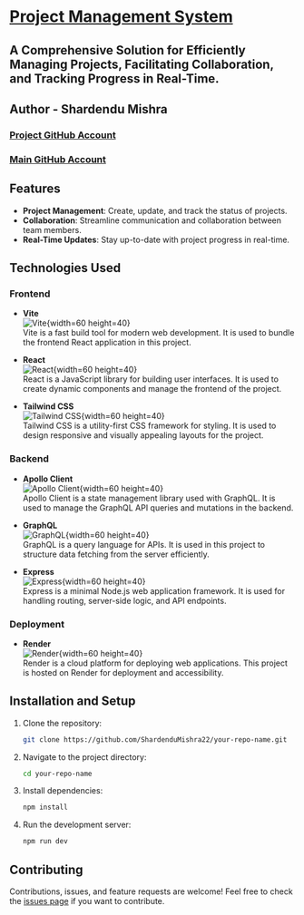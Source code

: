 # [Project Management System](https://project-management-shardendumishra.onrender.com)
## A Comprehensive Solution for Efficiently Managing Projects, Facilitating Collaboration, and Tracking Progress in Real-Time.

## Author - Shardendu Mishra

###    [Project GitHub Account](https://github.com/MishraShardendu22)
###    [Main GitHub Account](https://github.com/ShardenduMishra22)

## Features

- **Project Management**: Create, update, and track the status of projects.
- **Collaboration**: Streamline communication and collaboration between team members.
- **Real-Time Updates**: Stay up-to-date with project progress in real-time.

## Technologies Used

### Frontend

- **Vite**  
  ![Vite](https://icon.icepanel.io/Technology/svg/Vite.js.svg){width=60 height=40}  
  Vite is a fast build tool for modern web development. It is used to bundle the frontend React application in this project.

- **React**  
  ![React](https://media.licdn.com/dms/image/v2/C4E12AQFdVr18zUa17Q/article-cover_image-shrink_720_1280/article-cover_image-shrink_720_1280/0/1624637761724?e=2147483647&v=beta&t=uOrqjZV7ZeSvE6euFcZVEuj-2yuec1FppjnE6IUYdzY){width=60 height=40}  
  React is a JavaScript library for building user interfaces. It is used to create dynamic components and manage the frontend of the project.

- **Tailwind CSS**  
  ![Tailwind CSS](https://cdn.icon-icons.com/icons2/2699/PNG/512/tailwindcss_logo_icon_170649.png){width=60 height=40}  
  Tailwind CSS is a utility-first CSS framework for styling. It is used to design responsive and visually appealing layouts for the project.

### Backend

- **Apollo Client**  
  ![Apollo Client](https://www.svgrepo.com/show/305728/apollographql.svg){width=60 height=40}  
  Apollo Client is a state management library used with GraphQL. It is used to manage the GraphQL API queries and mutations in the backend.

- **GraphQL**  
  ![GraphQL](https://cdn.thenewstack.io/media/2022/09/c2305485-graphql.png){width=60 height=40}  
  GraphQL is a query language for APIs. It is used in this project to structure data fetching from the server efficiently.

- **Express**  
  ![Express](https://iotbyhvm.ooo/wp-content/uploads/2019/01/expressjs.png){width=60 height=40}  
  Express is a minimal Node.js web application framework. It is used for handling routing, server-side logic, and API endpoints.

### Deployment

- **Render**  
  ![Render](https://pbs.twimg.com/profile_images/1735429515541938176/zOO1N7Su_400x400.jpg){width=60 height=40}  
  Render is a cloud platform for deploying web applications. This project is hosted on Render for deployment and accessibility.

## Installation and Setup

1. Clone the repository:
   ```bash
   git clone https://github.com/ShardenduMishra22/your-repo-name.git
   ```
2. Navigate to the project directory:
   ```bash
   cd your-repo-name
   ```
3. Install dependencies:
   ```bash
   npm install
   ```
4. Run the development server:
   ```bash
   npm run dev
   ```

## Contributing

Contributions, issues, and feature requests are welcome! Feel free to check the [issues page](https://github.com/ShardenduMishra22/GraphQL-Project-Management/issues) if you want to contribute.
